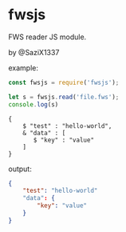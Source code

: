 # fwsjs
FWS reader JS module.

by @SaziX1337


example:

```js
const fwsjs = require('fwsjs');

let s = fwsjs.read('file.fws');
console.log(s)
```

```
{
    $ "test" : "hello-world",
    & "data" : [
       $ "key" : "value"
    ]
}
```

output:
```json
{
    "test": "hello-world"
    "data": {
        "key": "value"
    }
}
```
